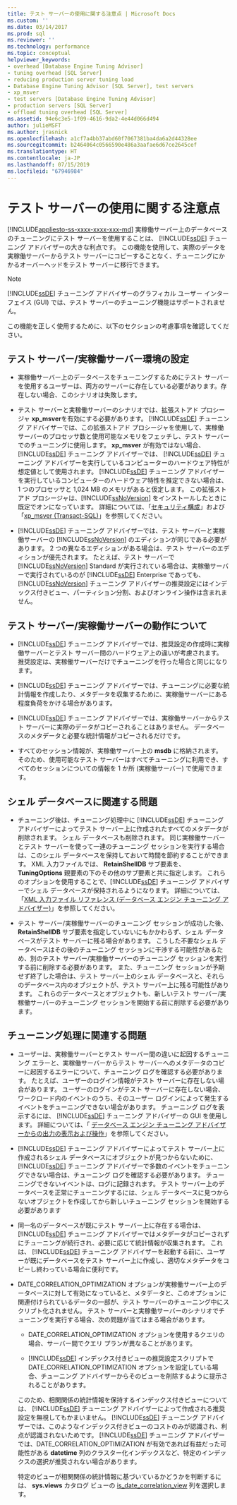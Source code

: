 ```yaml
---
title: テスト サーバーの使用に関する注意点 | Microsoft Docs
ms.custom: ''
ms.date: 03/14/2017
ms.prod: sql
ms.reviewer: ''
ms.technology: performance
ms.topic: conceptual
helpviewer_keywords:
- overhead [Database Engine Tuning Advisor]
- tuning overhead [SQL Server]
- reducing production server tuning load
- Database Engine Tuning Advisor [SQL Server], test servers
- xp_msver
- test servers [Database Engine Tuning Advisor]
- production servers [SQL Server]
- offload tuning overhead [SQL Server]
ms.assetid: 94e6c3e5-1f09-4616-9da2-4e44d066d494
author: julieMSFT
ms.author: jrasnick
ms.openlocfilehash: a1cf7a4bb37abd60f7067381ba4da6a2d44328ee
ms.sourcegitcommit: b2464064c0566590e486a3aafae6d67ce2645cef
ms.translationtype: HT
ms.contentlocale: ja-JP
ms.lasthandoff: 07/15/2019
ms.locfileid: "67946984"
---
```

# <a name="considerations-for-using-test-servers"></a>テスト サーバーの使用に関する注意点
[!INCLUDE[appliesto-ss-xxxx-xxxx-xxx-md](../../includes/appliesto-ss-xxxx-xxxx-xxx-md.md)]
  実稼働サーバー上のデータベースのチューニングにテスト サーバーを使用することは、 [!INCLUDE[ssDE](../../includes/ssde-md.md)] チューニング アドバイザーの大きな利点です。 この機能を使用して、実際のデータを実稼働サーバーからテスト サーバーにコピーすることなく、チューニングにかかるオーバーヘッドをテスト サーバーに移行できます。  
  
> [!NOTE]  
>  [!INCLUDE[ssDE](../../includes/ssde-md.md)] チューニング アドバイザーのグラフィカル ユーザー インターフェイス (GUI) では、テスト サーバーのチューニング機能はサポートされません。  
  
 この機能を正しく使用するために、以下のセクションの考慮事項を確認してください。  
  
## <a name="setting-up-the-test-serverproduction-server-environment"></a>テスト サーバー/実稼働サーバー環境の設定  
  
-   実稼働サーバー上のデータベースをチューニングするためにテスト サーバーを使用するユーザーは、両方のサーバーに存在している必要があります。存在しない場合、このシナリオは失敗します。  
  
-   テスト サーバーと実稼働サーバーのシナリオでは、拡張ストアド プロシージャ **xp_msver**を有効にする必要があります。 [!INCLUDE[ssDE](../../includes/ssde-md.md)] チューニング アドバイザーでは、この拡張ストアド プロシージャを使用して、実稼働サーバーのプロセッサ数と使用可能なメモリをフェッチし、テスト サーバーでのチューニングに使用します。 **xp_msver** が有効ではない場合、 [!INCLUDE[ssDE](../../includes/ssde-md.md)] チューニング アドバイザーでは、 [!INCLUDE[ssDE](../../includes/ssde-md.md)] チューニング アドバイザーを実行しているコンピューターのハードウェア特性が想定値として使用されます。 [!INCLUDE[ssDE](../../includes/ssde-md.md)] チューニング アドバイザーを実行しているコンピューターのハードウェア特性を推定できない場合は、1 つのプロセッサと 1,024 MB のメモリがあると仮定します。 この拡張ストアド プロシージャは、[!INCLUDE[ssNoVersion](../../includes/ssnoversion-md.md)] をインストールしたときに既定でオンになっています。 詳細については、「[セキュリティ構成](../../relational-databases/security/surface-area-configuration.md)」および「[xp_msver &#40;Transact-SQL&#41;](../../relational-databases/system-stored-procedures/xp-msver-transact-sql.md)」を参照してください。  
  
-   [!INCLUDE[ssDE](../../includes/ssde-md.md)] チューニング アドバイザーでは、テスト サーバーと実稼働サーバーの [!INCLUDE[ssNoVersion](../../includes/ssnoversion-md.md)] のエディションが同じである必要があります。 2 つの異なるエディションがある場合は、テスト サーバーのエディションが優先されます。 たとえば、テスト サーバーで [!INCLUDE[ssNoVersion](../../includes/ssnoversion-md.md)] Standard が実行されている場合は、実稼働サーバーで実行されているのが [!INCLUDE[ssDE](../../includes/ssde-md.md)] Enterprise であっても、 [!INCLUDE[ssNoVersion](../../includes/ssnoversion-md.md)] チューニング アドバイザーの推奨設定にはインデックス付きビュー、パーティション分割、およびオンライン操作は含まれません。  
  
## <a name="about-test-serverproduction-server-behavior"></a>テスト サーバー/実稼働サーバーの動作について  
  
-   [!INCLUDE[ssDE](../../includes/ssde-md.md)] チューニング アドバイザーでは、推奨設定の作成時に実稼働サーバーとテスト サーバー間のハードウェア上の違いが考慮されます。 推奨設定は、実稼働サーバーだけでチューニングを行った場合と同じになります。  
  
-   [!INCLUDE[ssDE](../../includes/ssde-md.md)] チューニング アドバイザーでは、チューニングに必要な統計情報を作成したり、メタデータを収集するために、実稼働サーバーにある程度負荷をかける場合があります。  
  
-   [!INCLUDE[ssDE](../../includes/ssde-md.md)] チューニング アドバイザーでは、実稼働サーバーからテスト サーバーに実際のデータがコピーされることはありません。 データベースのメタデータと必要な統計情報がコピーされるだけです。  
  
-   すべてのセッション情報が、実稼働サーバー上の **msdb** に格納されます。 そのため、使用可能なテスト サーバーはすべてチューニングに利用でき、すべてのセッションについての情報を 1 か所 (実稼働サーバー) で使用できます。  
  
## <a name="issues-related-to-the-shell-database"></a>シェル データベースに関連する問題  
  
-   チューニング後は、チューニング処理中に [!INCLUDE[ssDE](../../includes/ssde-md.md)] チューニング アドバイザーによってテスト サーバー上に作成されたすべてのメタデータが削除されます。 シェル データベースも削除されます。 同じ実稼働サーバーとテスト サーバーを使って一連のチューニング セッションを実行する場合は、このシェル データベースを保持しておいて時間を節約することができます。 XML 入力ファイルでは、 **RetainShellDB** サブ要素を、 **TuningOptions** 親要素の下のその他のサブ要素と共に指定します。 これらのオプションを使用することで、[!INCLUDE[ssDE](../../includes/ssde-md.md)] チューニング アドバイザーでシェル データベースが保持されるようになります。 詳細については、「[XML 入力ファイル リファレンス &#40;データベース エンジン チューニング アドバイザー&#41;](../../tools/dta/xml-input-file-reference-database-engine-tuning-advisor.md)」を参照してください。  
  
-   テスト サーバー/実稼働サーバーのチューニング セッションが成功した後、**RetainShellDB** サブ要素を指定していないにもかかわらず、シェル データベースがテスト サーバーに残る場合があります。 こうした不要なシェル データベースはその後のチューニング セッションに干渉する可能性があるため、別のテスト サーバー/実稼働サーバーのチューニング セッションを実行する前に削除する必要があります。 また、チューニング セッションが予期せず終了した場合は、テスト サーバー上のシェル データベースと、それらのデータベース内のオブジェクトが、テスト サーバー上に残る可能性があります。 これらのデータベースとオブジェクトも、新しいテスト サーバー/実稼働サーバーのチューニング セッションを開始する前に削除する必要があります。  
  
## <a name="issues-related-to-the-tuning-process"></a>チューニング処理に関連する問題  
  
-   ユーザーは、実稼働サーバーとテスト サーバー間の違いに起因するチューニング エラーと、実稼働サーバーからテスト サーバーへのメタデータのコピーに起因するエラーについて、チューニング ログを確認する必要があります。 たとえば、ユーザーのログイン情報がテスト サーバーに存在しない場合があります。 ユーザーのログインがテスト サーバーに存在しない場合、ワークロード内のイベントのうち、そのユーザー ログインによって発生するイベントをチューニングできない場合があります。 チューニング ログを表示するには、 [!INCLUDE[ssDE](../../includes/ssde-md.md)] チューニング アドバイザーの GUI を使用します。 詳細については、「 [データベース エンジン チューニング アドバイザーからの出力の表示および操作](../../relational-databases/performance/view-and-work-with-the-output-from-the-database-engine-tuning-advisor.md)」を参照してください。  
  
-   [!INCLUDE[ssDE](../../includes/ssde-md.md)] チューニング アドバイザーによってテスト サーバー上に作成されるシェル データベースにオブジェクトが見つからないために、 [!INCLUDE[ssDE](../../includes/ssde-md.md)] チューニング アドバイザーで多数のイベントをチューニングできない場合は、チューニング ログを確認する必要があります。 チューニングできないイベントは、ログに記録されます。 テスト サーバー上のデータベースを正常にチューニングするには、シェル データベースに見つからないオブジェクトを作成してから新しいチューニング セッションを開始する必要があります  
  
-   同一名のデータベースが既にテスト サーバー上に存在する場合は、 [!INCLUDE[ssDE](../../includes/ssde-md.md)] チューニング アドバイザーではメタデータがコピーされずにチューニングが続行され、必要に応じて統計情報が収集されます。 これは、 [!INCLUDE[ssDE](../../includes/ssde-md.md)] チューニング アドバイザーを起動する前に、ユーザーが既にデータベースをテスト サーバー上に作成し、適切なメタデータをコピーし終わっている場合に便利です。  
  
-   DATE_CORRELATION_OPTIMIZATION オプションが実稼働サーバー上のデータベースに対して有効になっていると、メタデータと、このオプションに関連付けられているデータの一部が、テスト サーバーのチューニング中にスクリプト化されません。 テスト サーバーと実稼働サーバーのシナリオでチューニングを実行する場合、次の問題が当てはまる場合があります。  
  
    -   DATE_CORRELATION_OPTIMIZATION オプションを使用するクエリの場合、サーバー間でクエリ プランが異なることがあります。  
  
    -   [!INCLUDE[ssDE](../../includes/ssde-md.md)] インデックス付きビューの推奨設定スクリプトで DATE_CORRELATION_OPTIMIZATION オプションを設定している場合、チューニング アドバイザーからそのビューを削除するように提示されることがあります。  
  
     このため、相関関係の統計情報を保持するインデックス付きビューについては、 [!INCLUDE[ssDE](../../includes/ssde-md.md)] チューニング アドバイザーによって作成される推奨設定を無視してもかまいません。 [!INCLUDE[ssDE](../../includes/ssde-md.md)] チューニング アドバイザーでは、このようなインデックス付きビューのコストのみが認識され、利点が認識されないためです。 [!INCLUDE[ssDE](../../includes/ssde-md.md)] チューニング アドバイザーでは、DATE_CORRELATION_OPTIMIZATION が有効であれば有益だった可能性がある **datetime** 列のクラスター化インデックスなど、特定のインデックスの選択が推奨されない場合があります。  
  
     特定のビューが相関関係の統計情報に基づいているかどうかを判断するには、 **sys.views** カタログ ビューの [is_date_correlation_view](../../relational-databases/system-catalog-views/sys-views-transact-sql.md) 列を選択します。  
  
  

